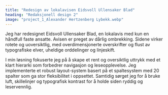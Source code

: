 ```yaml
---
title: "Redesign av lokalavisen Eidsvoll Ullensaker Blad"
heading: "Redaksjonell design 2"
image: "project_1_Alexander Hertzenberg Lybekk.webp"
---
```


Jeg har redesignet Eidsvoll Ullensaker Blad, en lokalavis med kun en håndfull faste ansatte. Avisen er preget av dårlig ombrekking. Sidene virker rotete og uoversiktlig, med overdimensjonerte overskrifter og flust av typografiske elver, uheldige orddelinger og linjeskift.

I min løsning fokuserte jeg på å skape et rent og oversiktlig uttrykk med et klart hierarki som forbedrer navigasjon og leseopplevelse. Jeg implementerte et robust layout-system basert på et spaltesystem med 20 spalter som ga stor fleksibilitet i oppsettet. Samtidig sørget jeg for å bruke luft, skillelinjer og typografisk kontrast for å holde siden ryddig og leservennlig.

